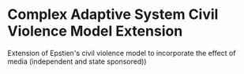 # Complex Adaptive System Civil Violence Model Extension
Extension of Epstien's civil violence model to incorporate the effect of media (independent and state sponsored))
